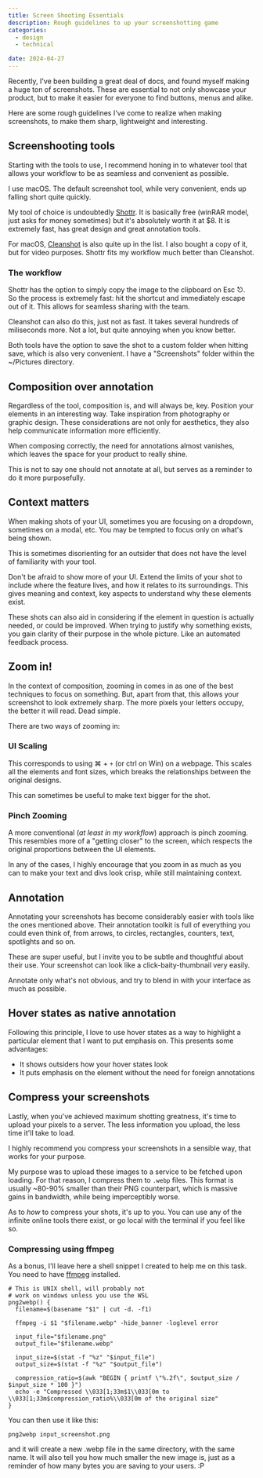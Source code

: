 ```yaml
---
title: Screen Shooting Essentials
description: Rough guidelines to up your screenshotting game
categories:
  - design
  - technical

date: 2024-04-27
---
```


<script>
import Tools from '$lib/components/posts/Tools.svelte'
</script>

Recently, I've been building a great deal of docs, and found myself making a
huge ton of screenshots. These are essential to not only showcase your product,
but to make it easier for everyone to find buttons, menus and alike.

Here are some rough guidelines I've come to realize when making screenshots,
to make them sharp, lightweight and interesting.

## Screenshooting tools

Starting with the tools to use, I recommend honing in to whatever tool that allows your
workflow to be as seamless and convenient as possible.

I use macOS. The default screenshot tool, while very convenient, ends up falling short quite quickly.

My tool of choice is undoubtedly [Shottr](https://shottr.cc/). It is basically free (winRAR model, just asks for money sometimes) but it's absolutely worth it at $8. It is extremely fast, has great design and great annotation tools.

For macOS, [Cleanshot](https://cleanshot.com/) is also quite up in the list. I also bought a copy of it, but for video purposes. Shottr fits my workflow much better than Cleanshot.

<Tools/>

### The workflow

Shottr has the option to simply copy the image to the clipboard on Esc ⎋. So the process
is extremely fast: hit the shortcut and immediately escape out of it. This allows for
seamless sharing with the team.

Cleanshot can also do this, just not as fast. It takes several hundreds of miliseconds more. Not a lot, but quite annoying when you know better.

Both tools have the option to save the shot to a custom folder when hitting save, which is also very convenient. I have a "Screenshots" folder within the ~/Pictures directory.

## Composition over annotation

Regardless of the tool, composition is, and will always be, key. Position your elements
in an interesting way. Take inspiration from photography or graphic design. These considerations are not only for aesthetics, they also help communicate information more efficiently.

When composing correctly, the need for annotations almost vanishes, which leaves the space for your product to really shine.

This is not to say one should not annotate at all, but serves as a reminder to do it more purposefully.

## Context matters

When making shots of your UI, sometimes you are focusing on a dropdown, sometimes on a modal, etc. You may be tempted to focus only on what's being shown.

This is sometimes disorienting for an outsider that does not have the level of familiarity
with your tool.

Don't be afraid to show more of your UI. Extend the limits of your shot to include where
the feature lives, and how it relates to its surroundings. This gives meaning and context,
key aspects to understand why these elements exist.

These shots can also aid in considering if the element in question is actually needed, or could be improved. When trying to justify why something exists, you gain clarity of their purpose in the whole picture. Like an automated feedback process.

## Zoom in!

In the context of composition, zooming in comes in as one of the best techniques to focus
on something. But, apart from that, this allows your screenshot to look extremely sharp. The more pixels your letters occupy, the better it will read. Dead simple.

There are two ways of zooming in:

### UI Scaling

This corresponds to using ⌘ + `+` (or ctrl on Win) on a webpage. This scales all the elements and font sizes, which breaks the relationships between the original designs.

This can sometimes be useful to make text bigger for the shot.

### Pinch Zooming

A more conventional (_at least in my workflow_) approach is pinch zooming. This resembles more of a "getting closer" to the screen, which respects the original proportions between the UI elements.

In any of the cases, I highly encourage that you zoom in as much as you can to make your text and divs look crisp, while still maintaining context.

## Annotation

Annotating your screenshots has become considerably easier with tools like the ones mentioned above. Their annotation toolkit is full of everything you could even think of, from arrows, to circles, rectangles, counters, text, spotlights and so on.

These are super useful, but I invite you to be subtle and thoughtful about their use. Your screenshot can look like a click-baity-thumbnail very easily.

Annotate only what's not obvious, and try to blend in with your interface as much as possible.

## Hover states as native annotation

Following this principle, I love to use hover states as a way to highlight a particular element that I want to put emphasis on. This presents some advantages:

- It shows outsiders how your hover states look
- It puts emphasis on the element without the need for foreign annotations

## Compress your screenshots

Lastly, when you've achieved maximum shotting greatness, it's time to upload your pixels to a server. The less information you upload, the less time it'll take to load.

I highly recommend you compress your screenshots in a sensible way, that works for your purpose.

My purpose was to upload these images to a service to be fetched upon loading. For that reason, I compress them to `.webp` files. This format is usually ~80-90% smaller than their PNG counterpart, which is massive gains in bandwidth, while being imperceptibly worse.

As to _how_ to compress your shots, it's up to you. You can use any of the infinite online tools there exist, or go local with the terminal if you feel like so.

### Compressing using ffmpeg

As a bonus, I'll leave here a shell snippet I created to help me on this task. You need to have [ffmpeg](https://ffmpeg.org/) installed.

```shell
# This is UNIX shell, will probably not
# work on windows unless you use the WSL
png2webp() {
  filename=$(basename "$1" | cut -d. -f1)

  ffmpeg -i $1 "$filename.webp" -hide_banner -loglevel error

  input_file="$filename.png"
  output_file="$filename.webp"

  input_size=$(stat -f "%z" "$input_file")
  output_size=$(stat -f "%z" "$output_file")

  compression_ratio=$(awk "BEGIN { printf \"%.2f\", $output_size / $input_size * 100 }")
  echo -e "Compressed \\033[1;33m$1\\033[0m to \\033[1;33m$compression_ratio%\\033[0m of the original size"
}
```

You can then use it like this:

```shell
png2webp input_screenshot.png
```

and it will create a new .webp file in the same directory, with the same name. It will also tell you how much smaller the new image is, just as a reminder of how many bytes you are saving to your users. :P
